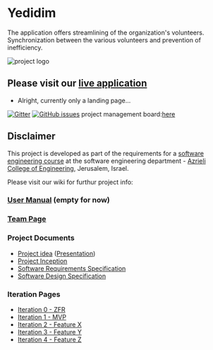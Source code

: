 # Yedidim
The application offers streamlining of the organization's volunteers. Synchronization between the various volunteers and prevention of inefficiency.


![project logo](https://raw.githubusercontent.com/malkals/our-project/master/%D7%9C%D7%95%D7%92%D7%95%20%D7%99%D7%93%D7%99%D7%93%D7%99%D7%9D.png)


## Please visit our [live application](https://github.com/riki-r/my-project/blob/master/src/index.html)
- Alright, currently only a landing page...


[![Gitter](https://badges.gitter.im/Join%20Chat.svg)](https://gitter.im/yedidim_group/Lobby)
 [![GitHub issues](https://img.shields.io/github/issues/jce-il/our-project.svg?style=flat)](https://github.com/malkals/our-project/issues)
 project management board:[here](https://github.com/malkals/Yedidim/projects/1)
 
 ## Disclaimer
This project is developed as part of the requirements for a [software engineering course](https://github.com/jce-il/se-class/wiki) at the software engineering department - [Azrieli College of Engineering](http://www.jce.ac.il/), Jerusalem, Israel.

Please visit our wiki for furthur project info: 


### [User Manual](https://github.com/malkals/our-project/wiki/User-Manual) (empty for now)

### [Team Page](https://github.com/malkals/our-project/wiki/Team-page)

### Project Documents
- [Project idea](https://drive.google.com/file/d/0ByckaStEeMspWG5hUjcyeTJKZm8/view) ([Presentation](https://drive.google.com/file/d/0ByckaStEeMspTXF4VU8yMVlnTGc/view))
- [Project Inception](https://github.com/malkals/Yedidim/wiki/Inception)
- [Software Requirements Specification](https://github.com/malkals/Yedidim/wiki/SRS--software-requirements-specifications)
- [Software Design Specification](https://github.com/malkals/Yedidim/wiki/SDS-Software-Design-Specifications)

### Iteration Pages
- [Iteration 0 - ZFR](https://github.com/malkals/Yedidim/wiki/Iteration-0-ZFR)
- [Iteration 1 - MVP]()
- [Iteration 2 - Feature X]()
- [Iteration 3 - Feature Y]()
- [Iteration 4 - Feature Z]()




